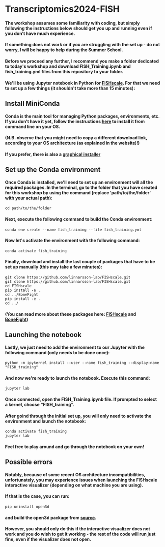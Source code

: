 # Transcriptomics2024-FISH
#### The workshop assumes some familiarity with coding, but simply following the instructions below should get you up and running even if you don't have much experience.
#### If something does not work or if you are struggling with the set up - do not worry, I will be happy to help during the Summer School.

#### Before we proceed any further, I recommend you make a folder dedicated to today's workshop and download FISH_Training.ipynb and fish_training.yml files from this repository to your folder.

#### We'll be using Jupyter notebook in Python for [FISHscale](https://github.com/linnarsson-lab/FISHscale). For that we need to set up a few things (it shouldn't take more than 15 minutes):
## Install MiniConda
#### Conda is the main tool for managing Python packages, environments, etc. If you don't have it yet, follow the instructions [here](https://docs.anaconda.com/miniconda/#quick-command-line-install) to install it from command line on your OS.
#### (N.B. observe that you might need to copy a different download link, according to your OS architecture (as explained in the website)!)

#### If you prefer, there is also a [graphical installer](https://docs.anaconda.com/miniconda/miniconda-install/)

## Set up the Conda environment
#### Once Conda is installed, we'll need to set up an environment will all the required packages. In the terminal, go to the folder that you have created for this workshop by using the command (replace 'path/to/the/folder' with your actual path):
```console
cd path/to/the/folder
```
#### Next, execute the following command to build the Conda environment:
```console
conda env create --name fish_training --file fish_training.yml
```
#### Now let's activate the environment with the following command:
```console
conda activate fish_training
```
#### Finally, download and install the last couple of packages that have to be set up manually (this may take a few minutes):
```console
git clone https://github.com/linnarsson-lab/FISHscale.git
git clone https://github.com/linnarsson-lab/FISHscale.git
cd FISHscale
pip install -e .
cd ../BoneFight
pip install -e .
cd ../

```
#### (You can read more about these packages here: [FISHscale](https://github.com/linnarsson-lab/FISHscale) and [BoneFight](https://github.com/linnarsson-lab/BoneFight))

## Launching the notebook
#### Lastly, we just need to add the environment to our Jupyter with the following command (only needs to be done once):
```console
python -m ipykernel install --user --name fish_training --display-name "FISH_training"
```
#### And now we're ready to launch the notebook. Execute this command:
```console
jupyter lab
```
#### Once connected, open the FISH_Training.ipynb file. If prompted to select a kernel, choose "FISH_training".
#### After goind through the initial set up, you will only need to activate the environment and launch the notebook:
```console
conda activate fish_training
jupyter lab

```
#### Feel free to play around and go through the notebook on your own!

## Possible errors
#### Notably, because of some recent OS architecture incompatibilities, unfortunately, you may experience issues when launching the FISHscale interactive visualizer (depending on what machine you are using).
#### If that is the case, you can run:
```console
pip uninstall open3d
```
#### and build the open3d package from [source](http://www.open3d.org/docs/release/compilation.html).
#### However, you should only do this if the interactive visualizer does not work and you do wish to get it working - the rest of the code will run just fine, even if the visualizer does not open.
